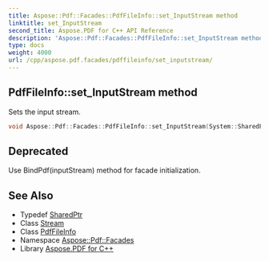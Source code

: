 ```yaml
---
title: Aspose::Pdf::Facades::PdfFileInfo::set_InputStream method
linktitle: set_InputStream
second_title: Aspose.PDF for C++ API Reference
description: 'Aspose::Pdf::Facades::PdfFileInfo::set_InputStream method. Sets the input stream in C++.'
type: docs
weight: 4000
url: /cpp/aspose.pdf.facades/pdffileinfo/set_inputstream/
---
```

## PdfFileInfo::set_InputStream method


Sets the input stream.

```cpp
void Aspose::Pdf::Facades::PdfFileInfo::set_InputStream(System::SharedPtr<System::IO::Stream> value)
```


## Deprecated
Use BindPdf(inputStream) method for facade initialization. 

## See Also

* Typedef [SharedPtr](../../../system/sharedptr/)
* Class [Stream](../../../system.io/stream/)
* Class [PdfFileInfo](../)
* Namespace [Aspose::Pdf::Facades](../../)
* Library [Aspose.PDF for C++](../../../)
